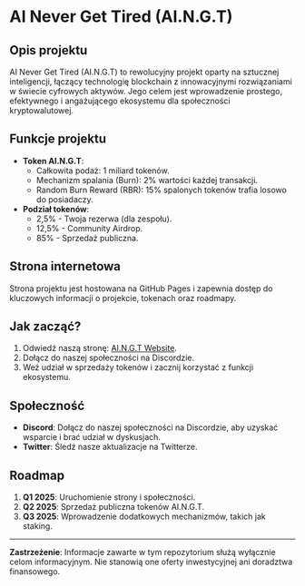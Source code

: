 # AI Never Get Tired (AI.N.G.T)

## Opis projektu
AI Never Get Tired (AI.N.G.T) to rewolucyjny projekt oparty na sztucznej inteligencji, łączący technologię blockchain z innowacyjnymi rozwiązaniami w świecie cyfrowych aktywów. Jego celem jest wprowadzenie prostego, efektywnego i angażującego ekosystemu dla społeczności kryptowalutowej.

## Funkcje projektu
- **Token AI.N.G.T**:
  - Całkowita podaż: 1 miliard tokenów.
  - Mechanizm spalania (Burn): 2% wartości każdej transakcji.
  - Random Burn Reward (RBR): 15% spalonych tokenów trafia losowo do posiadaczy.
- **Podział tokenów**:
  - 2,5% - Twoja rezerwa (dla zespołu).
  - 12,5% - Community Airdrop.
  - 85% - Sprzedaż publiczna.

## Strona internetowa
Strona projektu jest hostowana na GitHub Pages i zapewnia dostęp do kluczowych informacji o projekcie, tokenach oraz roadmapy.

## Jak zacząć?
1. Odwiedź naszą stronę: [AI.N.G.T Website](https://twoja-strona.github.io).
2. Dołącz do naszej społeczności na Discordzie.
3. Weź udział w sprzedaży tokenów i zacznij korzystać z funkcji ekosystemu.

## Społeczność
- **Discord**: Dołącz do naszej społeczności na Discordzie, aby uzyskać wsparcie i brać udział w dyskusjach.
- **Twitter**: Śledź nasze aktualizacje na Twitterze.

## Roadmap
1. **Q1 2025**: Uruchomienie strony i społeczności.
2. **Q2 2025**: Sprzedaż publiczna tokenów AI.N.G.T.
3. **Q3 2025**: Wprowadzenie dodatkowych mechanizmów, takich jak staking.

---

**Zastrzeżenie**: Informacje zawarte w tym repozytorium służą wyłącznie celom informacyjnym. Nie stanowią one oferty inwestycyjnej ani doradztwa finansowego.

